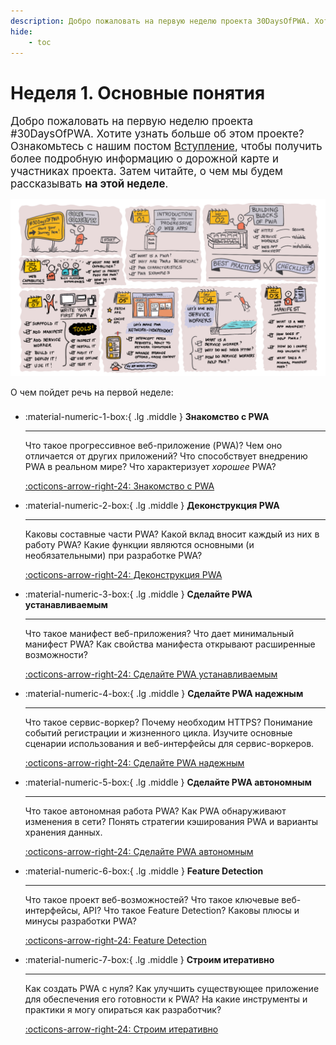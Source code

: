```yaml
---
description: Добро пожаловать на первую неделю проекта 30DaysOfPWA. Хотите узнать больше об этом проекте? Ознакомьтесь с нашим постом Вступление, чтобы получить более подробную информацию о дорожной карте и участниках проекта. Затем читайте, о чем мы будем рассказывать на этой неделе
hide:
    - toc
---
```


# Неделя 1. Основные понятия

<big>Добро пожаловать на первую неделю проекта #30DaysOfPWA. Хотите узнать больше об этом проекте? Ознакомьтесь с нашим постом [Вступление](../index.md), чтобы получить более подробную информацию о дорожной карте и участниках проекта. Затем читайте, о чем мы будем рассказывать **на этой неделе**.</big>

![Неделя визуального руководства по основным концепциям!](_media/week-1.png)

О чем пойдет речь на первой неделе:

<div class="grid cards" style="margin-top: 1.6em" markdown>

-   :material-numeric-1-box:{ .lg .middle } **Знакомство с PWA**

    ***

    Что такое прогрессивное веб-приложение (PWA)? Чем оно отличается от других приложений? Что способствует внедрению PWA в реальном мире? Что характеризует _хорошее_ PWA?

    [:octicons-arrow-right-24: Знакомство с PWA](01.md)

-   :material-numeric-2-box:{ .lg .middle } **Деконструкция PWA**

    ***

    Каковы составные части PWA? Какой вклад вносит каждый из них в работу PWA? Какие функции являются основными (и необязательными) при разработке PWA?

    [:octicons-arrow-right-24: Деконструкция PWA](02.md)

-   :material-numeric-3-box:{ .lg .middle } **Сделайте PWA устанавливаемым**

    ***

    Что такое манифест веб-приложения? Что дает минимальный манифест PWA? Как свойства манифеста открывают расширенные возможности?

    [:octicons-arrow-right-24: Сделайте PWA устанавливаемым](03.md)

-   :material-numeric-4-box:{ .lg .middle } **Сделайте PWA надежным**

    ***

    Что такое сервис-воркер? Почему необходим HTTPS? Понимание событий регистрации и жизненного цикла. Изучите основные сценарии использования и веб-интерфейсы для сервис-воркеров.

    [:octicons-arrow-right-24: Сделайте PWA надежным](04.md)

-   :material-numeric-5-box:{ .lg .middle } **Сделайте PWA автономным**

    ***

    Что такое автономная работа PWA? Как PWA обнаруживают изменения в сети? Понять стратегии кэширования PWA и варианты хранения данных.

    [:octicons-arrow-right-24: Сделайте PWA автономным](05.md)

-   :material-numeric-6-box:{ .lg .middle } **Feature Detection**

    ***

    Что такое проект веб-возможностей? Что такое ключевые веб-интерфейсы, API? Что такое Feature Detection? Каковы плюсы и минусы разработки PWA?

    [:octicons-arrow-right-24: Feature Detection](06.md)

-   :material-numeric-7-box:{ .lg .middle } **Строим итеративно**

    ***

    Как создать PWA с нуля? Как улучшить существующее приложение для обеспечения его готовности к PWA? На какие инструменты и практики я могу опираться как разработчик?

    [:octicons-arrow-right-24: Строим итеративно](07.md)

</div>
